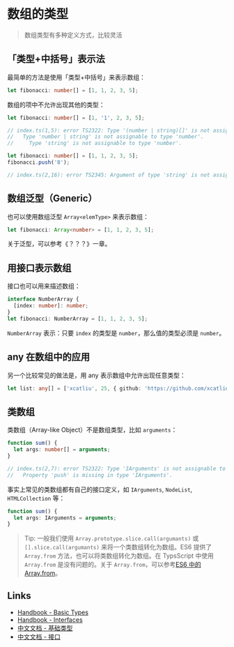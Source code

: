 # 数组的类型

> 数组类型有多种定义方式，比较灵活

## 「类型+中括号」表示法

最简单的方法是使用「类型+中括号」来表示数组：

```ts
let fibonacci: number[] = [1, 1, 2, 3, 5];
```

数组的项中不允许出现其他的类型：

```ts
let fibonacci: number[] = [1, '1', 2, 3, 5];

// index.ts(1,5): error TS2322: Type '(number | string)[]' is not assignable to type 'number[]'.
//   Type 'number | string' is not assignable to type 'number'.
//     Type 'string' is not assignable to type 'number'.
```

```ts
let fibonacci: number[] = [1, 1, 2, 3, 5];
fibonacci.push('8');

// index.ts(2,16): error TS2345: Argument of type 'string' is not assignable to parameter of type 'number'.
```

## 数组泛型（Generic）

也可以使用数组泛型 `Array<elemType>` 来表示数组：

```ts
let fibonacci: Array<number> = [1, 1, 2, 3, 5];
```

关于泛型，可以参考《？？？》一章。

## 用接口表示数组

接口也可以用来描述数组：

```ts
interface NumberArray {
  [index: number]: number;
}
let fibonacci: NumberArray = [1, 1, 2, 3, 5];
```

`NumberArray` 表示：只要 `index` 的类型是 `number`，那么值的类型必须是 `number`。

## any 在数组中的应用

另一个比较常见的做法是，用 any 表示数组中允许出现任意类型：

```ts
let list: any[] = ['xcatliu', 25, { github: 'https://github.com/xcatliu' }];
```

## 类数组

类数组（Array-like Object）不是数组类型，比如 `arguments`：

```ts
function sum() {
  let args: number[] = arguments;
}

// index.ts(2,7): error TS2322: Type 'IArguments' is not assignable to type 'number[]'.
//   Property 'push' is missing in type 'IArguments'.
```

事实上常见的类数组都有自己的接口定义，如 `IArguments`, `NodeList`, `HTMLCollection` 等：

```ts
function sum() {
  let args: IArguments = arguments;
}
```

> Tip: 一般我们使用 `Array.prototype.slice.call(argumants)` 或 `[].slice.call(argumants)` 来将一个类数组转化为数组。ES6 提供了 `Array.from` 方法，也可以将类数组转化为数组。在 TypsScript 中使用 `Array.from` 是没有问题的。关于 `Array.from`，可以参考[ES6 中的 Array.from](http://es6.ruanyifeng.com/#docs/array#Array-from)。

## Links

- [Handbook - Basic Types](http://www.typescriptlang.org/docs/handbook/basic-types.html#array)
- [Handbook - Interfaces](http://www.typescriptlang.org/docs/handbook/interfaces.html#indexable-types)
- [中文文档 - 基础类型](https://zhongsp.gitbooks.io/typescript-handbook/content/doc/handbook/Basic%20Types.html#数组)
- [中文文档 - 接口](https://zhongsp.gitbooks.io/typescript-handbook/content/doc/handbook/Interfaces.html#数组类型)
